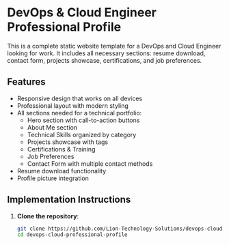 # DevOps & Cloud Engineer Professional Profile

This is a complete static website template for a DevOps and Cloud Engineer looking for work. It includes all necessary sections: resume download, contact form, projects showcase, certifications, and job preferences.

## Features

- Responsive design that works on all devices
- Professional layout with modern styling
- All sections needed for a technical portfolio:
  - Hero section with call-to-action buttons
  - About Me section
  - Technical Skills organized by category
  - Projects showcase with tags
  - Certifications & Training
  - Job Preferences
  - Contact Form with multiple contact methods
- Resume download functionality
- Profile picture integration

## Implementation Instructions

1. **Clone the repository**:
   ```bash
   git clone https://github.com/Lion-Technology-Solutions/devops-cloud-professional-profile.git
   cd devops-cloud-professional-profile